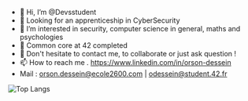 - 👋 Hi, I’m @Devsstudent
- 👀 Looking for an apprenticeship in CyberSecurity
- 👀 I’m interested in security, computer science in general, maths and psychologies 
- 🌱 Common core at 42 completed 
- 💞️ Don't hesitate to contact me, to collaborate or just ask question !
- 📫 How to reach me . https://www.linkedin.com/in/orson-dessein
- Mail : orson.dessein@ecole2600.com | odessein@student.42.fr

<!---
Devsstudent/Devsstudent is a ✨ special ✨ repository because its `README.md` (this file) appears on your GitHub profile.
You can click the Preview link to take a look at your changes.
--->
![Top Langs](https://github-readme-stats.vercel.app/api/top-langs/?username=Devsstudent&layout=compact)
